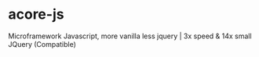 acore-js
========

Microframework Javascript, more vanilla less jquery | 3x speed &amp; 14x small JQuery (Compatible)
